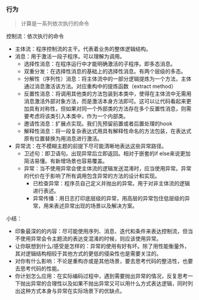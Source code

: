 ### 行为

> 计算是一系列依次执行的命令

控制流：依次执行的命令

- 主体流：程序控制流的主干。代表着业务的整体逻辑结构。
- 消息：用于激活一段子程序。可以理解为调用。
  - 选择性消息：在程序运行中才能明确激活的子程序。即多态消息。
  - 双重分发：在选择性消息的基础上的选择性消息。有两个层级的多态。
  - 分解性（序列性）消息：将主体流中的一部分逻辑提炼为一个方法，主体通过消息激活该方法。对应重构中的提炼函数（extract method）
  - 反置性消息：将调用其他类的方法包装到本类中，使得在主体流中无需用消息激活外部对象方法，而是激活本身方法即可。这可以让代码看起来更加具有对称性，但如果对同一个外部类的方法存在多个反置性消息，则需要考虑将该类引入本类中，作为一个内部类。
  - 邀请性消息：扩展点实现。我们先预留前置或者后置处理的hook
  - 解释性消息：将一段复杂表达式用具有解释性命名的方法包装，在表达式原有位置替换为用消息进行激活。
- 异常流：在不模糊主题的前提下尽可能清晰地表达这些异常路径。
  - 卫述句：即卫语句。出现异常后立即返回。相对于嵌套的if else来说更加简洁易懂。有新增场景也容易覆盖。
  - 异常：当不使用异常会使主体流的逻辑发送混淆时，应当使用异常。异常的代价在于影响了所有调用包含异常的方法的设计和实现。
    - 已检查异常：程序员自己定义并抛出的异常。用于对非主体流的逻辑进行表述。
    - 异常传播：用日志打印底层级的异常，用高层的异常包住低层级的异常，用来表述异常出现的场景以及解决方案。



小结：

- 印象最深的的内容：尽可能使用序列、消息、迭代和条件来表达控制流，但当不使用异常会令主题流的表达变混淆的时候，则应该使用异常。
- 让你联想到什么/感受是怎样的：异常的使用有好有坏。除了用性能衡量外，其对逻辑结构相较于其他方式的更低的侵染性也是需要关注的。
- 对你有什么影响：不论是重构亦或是其他场景，要去思考代码的整洁性，也要去思考代码的性能。
- 你计划怎么应用：在实际编码过程中，遇到需要抛出异常的情况，反复思考一下抛出异常的合理性以及如果不抛出异常又可以用什么方式表达逻辑，同时列出这种方式本身与异常在实际场景下的优缺点。